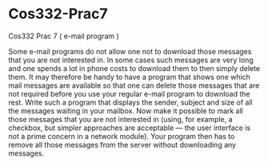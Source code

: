 # Cos332-Prac7
Cos332 Prac 7 ( e-mail program )

Some e-mail programs do not allow one not to download those messages that you
are not interested in. In some cases such messages are very long and one spends a
lot in phone costs to download them to then simply delete them. It may therefore
be handy to have a program that shows one which mail messages are available
so that one can delete those messages that are not required before you use your
regular e-mail program to download the rest.
Write such a program that displays the sender, subject and size of all the messages waiting in your mailbox. Now make it possible to mark all those messages
that you are not interested in (using, for example, a checkbox, but simpler approaches are acceptable — the user interface is not a prime concern in a network
module). Your program then has to remove all those messages from the server
without downloading any messages.
